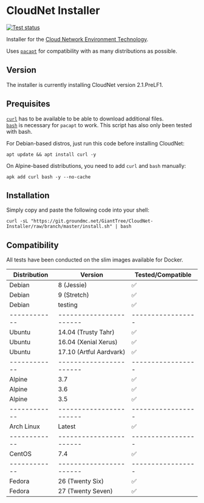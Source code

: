 # CloudNet Installer

[![Test status](https://ci.groundmc.net/buildStatus/icon?job=GiantTree/CloudNet-Installer/master)](https://ci.groundmc.net/job/GiantTree/job/CloudNet-Installer/job/master/)

Installer for the [Cloud Network Environment Technology](https://www.spigotmc.org/resources/cloudnet-the-cloud-network-environment-technology.42059/).

Uses [`pacapt`](https://github.com/icy/pacapt) for compatibility with as many distributions as possible.

## Version

The installer is currently installing CloudNet version 2.1.PreLF1.

## Prequisites

[`curl`](https://curl.haxx.se/) has to be available to be able to download additional files.  
[`bash`](https://www.gnu.org/software/bash/) is necessary for `pacapt` to work. This script has also only been tested with bash.

For Debian-based distros, just run this code before installing CloudNet:

    apt update && apt install curl -y

On Alpine-based distributions, you need to add `curl` and `bash` manually:

    apk add curl bash -y --no-cache

## Installation

Simply copy and paste the following code into your shell:

    curl -sL "https://git.groundmc.net/GiantTree/CloudNet-Installer/raw/branch/master/install.sh" | bash

## Compatibility

All tests have been conducted on the slim images available for Docker.

| Distribution |         Version         | Tested/Compatible |
| ------------ | ----------------------- | ----------------- |
| Debian       | 8 (Jessie)              | ✅               |
| Debian       | 9 (Stretch)             | ✅               |
| Debian       | testing                 | ✅               |
| ------------ | ----------------------- | ----------------- |
| Ubuntu       | 14.04 (Trusty Tahr)     | ✅               |
| Ubuntu       | 16.04 (Xenial Xerus)    | ✅               |
| Ubuntu       | 17.10 (Artful Aardvark) | ✅               |
| ------------ | ----------------------- | ----------------- |
| Alpine       | 3.7                     | ✅               |
| Alpine       | 3.6                     | ✅               |
| Alpine       | 3.5                     | ✅               |
| ------------ | ----------------------- | ----------------- |
| Arch Linux   | Latest                  | ✅               |
| ------------ | ----------------------- | ----------------- |
| CentOS       | 7.4                     | ✅               |
| ------------ | ----------------------- | ----------------- |
| Fedora       | 26 (Twenty Six)         | ✅               |
| Fedora       | 27 (Twenty Seven)       | ✅               |